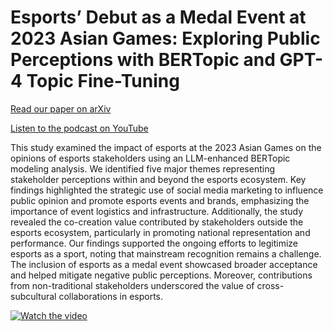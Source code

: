 # Esports’ Debut as a Medal Event at 2023 Asian Games: Exploring Public Perceptions with BERTopic and GPT-4 Topic Fine-Tuning
[Read our paper on arXiv](https://arxiv.org/abs/2409.18798)

[Listen to the podcast on YouTube](https://www.youtube.com/watch?v=L3SCYpPdbZA)

This study examined the impact of esports at the 2023 Asian Games on the opinions of esports stakeholders using an LLM-enhanced BERTopic modeling analysis. We identified five major themes representing stakeholder perceptions within and beyond the esports ecosystem. Key findings highlighted the strategic use of social media marketing to influence public opinion and promote esports events and brands, emphasizing the importance of event logistics and infrastructure. Additionally, the study revealed the co-creation value contributed by stakeholders outside the esports ecosystem, particularly in promoting national representation and performance. Our findings supported the ongoing efforts to legitimize esports as a sport, noting that mainstream recognition remains a challenge. The inclusion of esports as a medal event showcased broader acceptance and helped mitigate negative public perceptions. Moreover, contributions from non-traditional stakeholders underscored the value of cross-subcultural collaborations in esports.

[![Watch the video](https://img.youtube.com/vi/L3SCYpPdbZA/maxresdefault.jpg)](https://www.youtube.com/watch?v=L3SCYpPdbZA)
